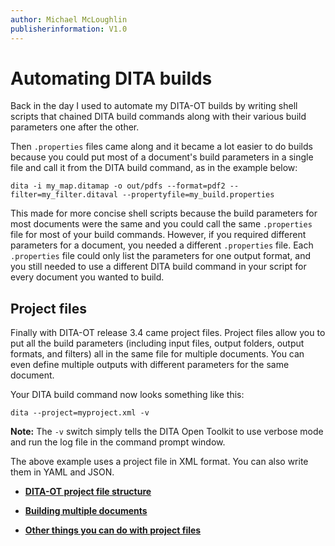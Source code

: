 ```yaml
---
author: Michael McLoughlin
publisherinformation: V1.0
---
```


# Automating DITA builds

Back in the day I used to automate my DITA-OT builds by writing shell scripts that chained DITA build commands along with their various build parameters one after the other.

Then `.properties` files came along and it became a lot easier to do builds because you could put most of a document's build parameters in a single file and call it from the DITA build command, as in the example below:

```language-bourne
dita -i my_map.ditamap -o out/pdfs --format=pdf2 --filter=my_filter.ditaval --propertyfile=my_build.properties
```

This made for more concise shell scripts because the build parameters for most documents were the same and you could call the same `.properties` file for most of your build commands. However, if you required different parameters for a document, you needed a different `.properties` file. Each `.properties` file could only list the parameters for one output format, and you still needed to use a different DITA build command in your script for every document you wanted to build.

## Project files

Finally with DITA-OT release 3.4 came project files. Project files allow you to put all the build parameters (including input files, output folders, output formats, and filters) all in the same file for multiple documents. You can even define multiple outputs with different parameters for the same document.

Your DITA build command now looks something like this:

```language-bourne
dita --project=myproject.xml -v
```

**Note:** The `-v` switch simply tells the DITA Open Toolkit to use verbose mode and run the log file in the command prompt window.

The above example uses a project file in XML format. You can also write them in YAML and JSON.

-   **[DITA-OT project file structure](project-file-structure.md)**  

-   **[Building multiple documents](build-multiple-docs.md)**  

-   **[Other things you can do with project files](other-project-functionality.md)**  


